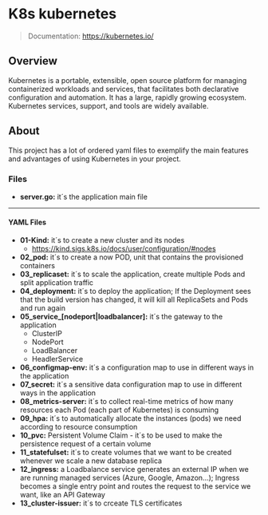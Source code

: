 # K8s kubernetes

> Documentation: https://kubernetes.io/

## Overview

Kubernetes is a portable, extensible, open source platform for managing containerized workloads and services, that facilitates both declarative configuration and automation. It has a large, rapidly growing ecosystem. Kubernetes services, support, and tools are widely available.

## About

This project has a lot of ordered yaml files to exemplify the main features and advantages of using Kubernetes in your project.

### Files

- **server.go:** it´s the application main file

---

#### YAML Files

- **01-Kind:** it´s to create a new cluster and its nodes
  - https://kind.sigs.k8s.io/docs/user/configuration/#nodes
- **02_pod:** it´s to create a now POD, unit that contains the provisioned containers
- **03_replicaset:** it´s to scale the application, create multiple Pods and split application traffic
- **04_deployment:** it´s to deploy the application; If the Deployment sees that the build version has changed, it will kill all ReplicaSets and Pods and run again
- **05_service_[nodeport|loadbalancer]:** it´s the gateway to the application
  - ClusterIP
  - NodePort
  - LoadBalancer
  - HeadlerService
- **06_configmap-env:** it´s a configuration map to use in different ways in the application
- **07_secret:** it´s a sensitive data configuration map to use in different ways in the application
- **08_metrics-server:** it´s to collect real-time metrics of how many resources each Pod (each part of Kubernetes) is consuming
- **09_hpa:** it´s to automatically allocate the instances (pods) we need according to resource consumption
- **10_pvc:** Persistent Volume Claim - it´s to be used to make the persistence request of a certain volume
- **11_statefulset:** it´s to create volumes that we want to be created whenever we scale a new database replica
- **12_ingress:** a Loadbalance service generates an external IP when we are running managed services (Azure, Google, Amazon...); Ingress becomes a single entry point and routes the request to the service we want, like an API Gateway
- **13_cluster-issuer:** it´s to crceate TLS certificates
